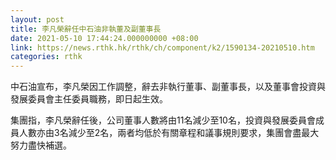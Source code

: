 ```yaml
---
layout: post
title: 李凡榮辭任中石油非執董及副董事長
date: 2021-05-10 17:44:24.000000000 +08:00
link: https://news.rthk.hk/rthk/ch/component/k2/1590134-20210510.htm
categories: rthk
---
```


中石油宣布，李凡榮因工作調整，辭去非執行董事、副董事長，以及董事會投資與發展委員會主任委員職務，即日起生效。

集團指，李凡榮辭任後，公司董事人數將由11名減少至10名，投資與發展委員會成員人數亦由3名減少至2名，兩者均低於有關章程和議事規則要求，集團會盡最大努力盡快補選。
